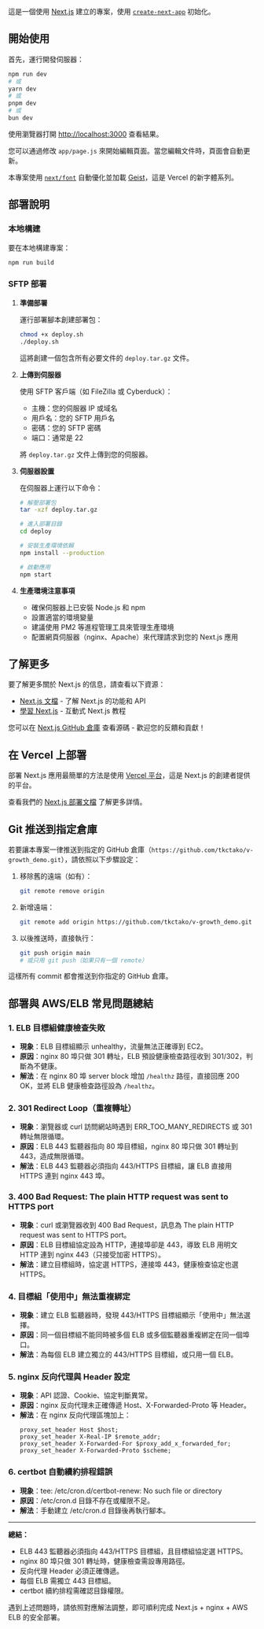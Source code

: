 這是一個使用 [Next.js](https://nextjs.org) 建立的專案，使用 [`create-next-app`](https://github.com/vercel/next.js/tree/canary/packages/create-next-app) 初始化。

## 開始使用

首先，運行開發伺服器：

```bash
npm run dev
# 或
yarn dev
# 或
pnpm dev
# 或
bun dev
```

使用瀏覽器打開 [http://localhost:3000](http://localhost:3000) 查看結果。

您可以通過修改 `app/page.js` 來開始編輯頁面。當您編輯文件時，頁面會自動更新。

本專案使用 [`next/font`](https://nextjs.org/docs/app/building-your-application/optimizing/fonts) 自動優化並加載 [Geist](https://vercel.com/font)，這是 Vercel 的新字體系列。

## 部署說明

### 本地構建

要在本地構建專案：

```bash
npm run build
```

### SFTP 部署

1. **準備部署**

   運行部署腳本創建部署包：
   ```bash
   chmod +x deploy.sh
   ./deploy.sh
   ```
   這將創建一個包含所有必要文件的 `deploy.tar.gz` 文件。

2. **上傳到伺服器**

   使用 SFTP 客戶端（如 FileZilla 或 Cyberduck）：
   - 主機：您的伺服器 IP 或域名
   - 用戶名：您的 SFTP 用戶名
   - 密碼：您的 SFTP 密碼
   - 端口：通常是 22

   將 `deploy.tar.gz` 文件上傳到您的伺服器。

3. **伺服器設置**

   在伺服器上運行以下命令：
   ```bash
   # 解壓部署包
   tar -xzf deploy.tar.gz
   
   # 進入部署目錄
   cd deploy
   
   # 安裝生產環境依賴
   npm install --production
   
   # 啟動應用
   npm start
   ```

4. **生產環境注意事項**

   - 確保伺服器上已安裝 Node.js 和 npm
   - 設置適當的環境變量
   - 建議使用 PM2 等進程管理工具來管理生產環境
   - 配置網頁伺服器（nginx、Apache）來代理請求到您的 Next.js 應用

## 了解更多

要了解更多關於 Next.js 的信息，請查看以下資源：

- [Next.js 文檔](https://nextjs.org/docs) - 了解 Next.js 的功能和 API
- [學習 Next.js](https://nextjs.org/learn) - 互動式 Next.js 教程

您可以在 [Next.js GitHub 倉庫](https://github.com/vercel/next.js) 查看源碼 - 歡迎您的反饋和貢獻！

## 在 Vercel 上部署

部署 Next.js 應用最簡單的方法是使用 [Vercel 平台](https://vercel.com/new?utm_medium=default-template&filter=next.js&utm_source=create-next-app&utm_campaign=create-next-app-readme)，這是 Next.js 的創建者提供的平台。

查看我們的 [Next.js 部署文檔](https://nextjs.org/docs/app/building-your-application/deploying) 了解更多詳情。

## Git 推送到指定倉庫

若要讓本專案一律推送到指定的 GitHub 倉庫（`https://github.com/tkctako/v-growth_demo.git`），請依照以下步驟設定：

1. 移除舊的遠端（如有）：
   ```bash
   git remote remove origin
   ```
2. 新增遠端：
   ```bash
   git remote add origin https://github.com/tkctako/v-growth_demo.git
   ```
3. 以後推送時，直接執行：
   ```bash
   git push origin main
   # 或只用 git push（如果只有一個 remote）
   ```

這樣所有 commit 都會推送到你指定的 GitHub 倉庫。

## 部署與 AWS/ELB 常見問題總結

### 1. ELB 目標組健康檢查失敗
- **現象**：ELB 目標組顯示 unhealthy，流量無法正確導到 EC2。
- **原因**：nginx 80 埠只做 301 轉址，ELB 預設健康檢查路徑收到 301/302，判斷為不健康。
- **解法**：在 nginx 80 埠 server block 增加 `/healthz` 路徑，直接回應 200 OK，並將 ELB 健康檢查路徑設為 `/healthz`。

### 2. 301 Redirect Loop（重複轉址）
- **現象**：瀏覽器或 curl 訪問網站時遇到 ERR_TOO_MANY_REDIRECTS 或 301 轉址無限循環。
- **原因**：ELB 443 監聽器指向 80 埠目標組，nginx 80 埠只做 301 轉址到 443，造成無限循環。
- **解法**：ELB 443 監聽器必須指向 443/HTTPS 目標組，讓 ELB 直接用 HTTPS 連到 nginx 443 埠。

### 3. 400 Bad Request: The plain HTTP request was sent to HTTPS port
- **現象**：curl 或瀏覽器收到 400 Bad Request，訊息為 The plain HTTP request was sent to HTTPS port。
- **原因**：ELB 目標組協定設為 HTTP，連接埠卻是 443，導致 ELB 用明文 HTTP 連到 nginx 443（只接受加密 HTTPS）。
- **解法**：建立目標組時，協定選 HTTPS，連接埠 443，健康檢查協定也選 HTTPS。

### 4. 目標組「使用中」無法重複綁定
- **現象**：建立 ELB 監聽器時，發現 443/HTTPS 目標組顯示「使用中」無法選擇。
- **原因**：同一個目標組不能同時被多個 ELB 或多個監聽器重複綁定在同一個埠口。
- **解法**：為每個 ELB 建立獨立的 443/HTTPS 目標組，或只用一個 ELB。

### 5. nginx 反向代理與 Header 設定
- **現象**：API 認證、Cookie、協定判斷異常。
- **原因**：nginx 反向代理未正確傳遞 Host、X-Forwarded-Proto 等 Header。
- **解法**：在 nginx 反向代理區塊加上：
  ```nginx
  proxy_set_header Host $host;
  proxy_set_header X-Real-IP $remote_addr;
  proxy_set_header X-Forwarded-For $proxy_add_x_forwarded_for;
  proxy_set_header X-Forwarded-Proto $scheme;
  ```

### 6. certbot 自動續約排程錯誤
- **現象**：tee: /etc/cron.d/certbot-renew: No such file or directory
- **原因**：/etc/cron.d 目錄不存在或權限不足。
- **解法**：手動建立 /etc/cron.d 目錄後再執行腳本。

---

**總結：**
- ELB 443 監聽器必須指向 443/HTTPS 目標組，且目標組協定選 HTTPS。
- nginx 80 埠只做 301 轉址時，健康檢查需設專用路徑。
- 反向代理 Header 必須正確傳遞。
- 每個 ELB 需獨立 443 目標組。
- certbot 續約排程需確認目錄權限。

遇到上述問題時，請依照對應解法調整，即可順利完成 Next.js + nginx + AWS ELB 的安全部署。
